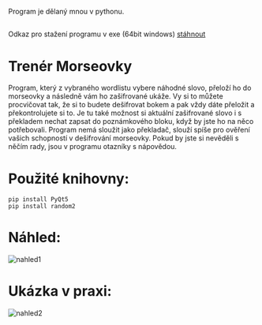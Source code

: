 Program je dělaný mnou v pythonu.

##
Odkaz pro stažení programu v exe (64bit windows) [stáhnout](https://drive.google.com/drive/folders/1nxcTr8DqvpAhoYKTqkKWsOiNOZNd4q4z?usp=sharing)
##

# Trenér Morseovky

Program, který z vybraného wordlistu vybere náhodné slovo, přeloží ho do morseovky a následně vám ho zašifrované ukáže. Vy si to můžete procvičovat tak, že si to budete dešifrovat bokem a pak vždy dáte přeložit a překontrolujete si to. Je tu také možnost si aktuální zašifrované slovo i s překladem nechat zapsat do poznámkového bloku, když by jste ho na něco potřebovali. Program nemá sloužit jako překladač, slouží spíše pro ověření vašich schopností v dešifrování morseovky. Pokud by jste si nevěděli s něčím rady, jsou v programu otazníky s nápovědou.

# Použité knihovny:
```
pip install PyQt5
pip install random2
```

# Náhled:

![nahled1](https://user-images.githubusercontent.com/82058894/143675420-1941cb47-6b8f-4dd2-9e14-76e6d3b3e972.png)


# Ukázka v praxi:

![nahled2](https://i.gyazo.com/a8db5e4eed56af7d4203b18c4122023f.gif)
